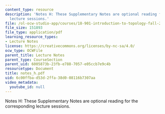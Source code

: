 ```yaml
---
content_type: resource
description: 'Notes H: These Supplementary Notes are optional reading for the corresponding
  lecture sessions.'
file: /ol-ocw-studio-app/courses/18-901-introduction-to-topology-fall-2004/6c00ffbad53d2ffa38d008116b7307aa_notes_h.pdf
file_size: 151893
file_type: application/pdf
learning_resource_types:
- Lecture Notes
license: https://creativecommons.org/licenses/by-nc-sa/4.0/
ocw_type: OCWFile
parent_title: Lecture Notes
parent_type: CourseSection
parent_uid: 6005873b-23fb-e788-7057-e05ccb7e9c4b
resourcetype: Document
title: notes_h.pdf
uid: 6c00ffba-d53d-2ffa-38d0-08116b7307aa
video_metadata:
  youtube_id: null
---
```

Notes H: These Supplementary Notes are optional reading for the corresponding lecture sessions.